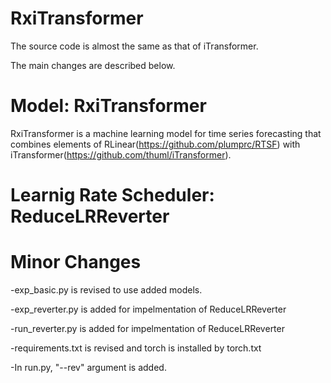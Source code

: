 # RxiTransformer

The source code is almost the same as that of iTransformer.

The main changes are described below.

# Model: RxiTransformer

RxiTransformer is a machine learning model for time series forecasting that combines elements of RLinear(https://github.com/plumprc/RTSF) with iTransformer(https://github.com/thuml/iTransformer). 


# Learnig Rate Scheduler: ReduceLRReverter

# Minor Changes

-exp_basic.py is revised to use added models.

-exp_reverter.py is added for impelmentation of ReduceLRReverter

-run_reverter.py is added for impelmentation of ReduceLRReverter

-requirements.txt is revised and torch is installed by torch.txt

-In run.py, "--rev" argument is added.